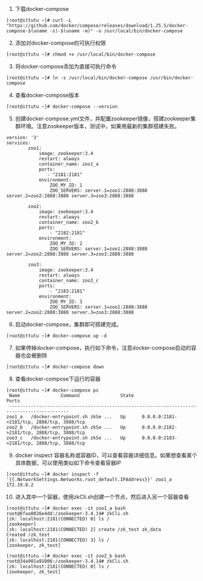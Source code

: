 1. 下载docker-compose
```
[root@ittutu ~]# curl -L "https://github.com/docker/compose/releases/download/1.25.5/docker-compose-$(uname -s)-$(uname -m)" -o /usr/local/bin/docker-compose
```
2. 添加对docker-compose的可执行权限
```
[root@ittutu ~]# chmod +x /usr/local/bin/docker-compose
```
3. 将docker-compose添加为直接可执行命令
```
[root@ittutu ~]# ln -s /usr/local/bin/docker-compose /usr/bin/docker-compose
```
4. 查看docker-compose版本
```
[root@ittutu ~]# docker-compose --version 
```
5. 创建docker-compose.yml文件，并配置zookeeper镜像，搭建zookeeper集群环境。注意zookeeper版本，测试中，如果用最新的集群搭建失败。
```
version: '3'
services: 
        zoo1: 
            image: zookeeper:3.4
            restart: always
            container_name: zoo1_a
            ports: 
               - "2181:2181"
            environment: 
                ZOO_MY_ID: 1
                ZOO_SERVERS: server.1=zoo1:2888:3888 server.2=zoo2:2888:3888 server.3=zoo3:2888:3888

        zoo2: 
            image: zookeeper:3.4
            restart: always
            container_name: zoo2_b
            ports: 
                - "2182:2181"
            environment: 
                ZOO_MY_ID: 2
                ZOO_SERVERS: server.1=zoo1:2888:3888 server.2=zoo2:2888:3888 server.3=zoo3:2888:3888

        zoo3: 
            image: zookeeper:3.4
            restart: always
            container_name: zoo3_c
            ports: 
                - "2183:2181"
            environment: 
                ZOO_MY_ID: 3
                ZOO_SERVERS: server.1=zoo1:2888:3888 server.2=zoo2:2888:3888 server.3=zoo3:2888:3888
```
6. 启动docker-compose，集群即可搭建完成。
```
[root@ittutu ~]# docker-compose up -d
```
7. 如果停掉docker-compose，执行如下命令，注意docker-compose启动的容器也会被删除
```
[root@ittutu ~]# docker-compose down
```
8. 查看docker-compose下运行的容器
```
[root@ittutu ~]# docker-compose ps
 Name               Command               State                     Ports                   
 --------------------------------------------------------------------------------------------
zoo1_a   /docker-entrypoint.sh zkSe ...   Up      0.0.0.0:2181->2181/tcp, 2888/tcp, 3888/tcp
zoo2_b   /docker-entrypoint.sh zkSe ...   Up      0.0.0.0:2182->2181/tcp, 2888/tcp, 3888/tcp
zoo3_c   /docker-entrypoint.sh zkSe ...   Up      0.0.0.0:2183->2181/tcp, 2888/tcp, 3888/tcp
```
9. docker inspect 容器名称或容器ID，可以查看容器详细信息。如果想查看某个具体数据，可以使用类似如下命令查看容器IP
```
[root@ittutu ~]# docker inspect -f '{{.NetworkSettings.Networks.root_default.IPAddress}}' zoo1_a
172.19.0.2
```
10. 进入其中一个容器，使用zkCli.sh创建一个节点，然后进入另一个容器查看
```
[root@ittutu ~]# docker exec -it zoo1_a bash
root@6faa0026e4dd:/zookeeper-3.4.14# zkCli.sh
[zk: localhost:2181(CONNECTED) 0] ls /
[zookeeper]
[zk: localhost:2181(CONNECTED) 2] create /zk_test zk_data
Created /zk_test
[zk: localhost:2181(CONNECTED) 3] ls /
[zookeeper, zk_test]
```
```
[root@ittutu ~]# docker exec -it zoo2_b bash
root@34a901a91006:/zookeeper-3.4.14# zkCli.sh 
[zk: localhost:2181(CONNECTED) 0] ls /
[zookeeper, zk_test]
```